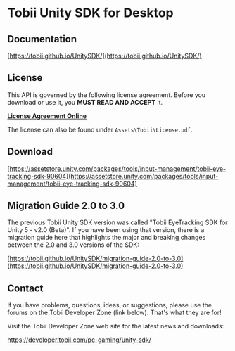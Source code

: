 # Tobii Unity SDK for Desktop

## Documentation

[https://tobii.github.io/UnitySDK/](https://tobii.github.io/UnitySDK/)


## License

This API is governed by the following license agreement. Before you download or use it, you **MUST READ AND ACCEPT** it.

[**License Agreement Online**](https://developer.tobii.com/license-agreement/)

The license can also be found under `Assets\Tobii\License.pdf`.


## Download

[https://assetstore.unity.com/packages/tools/input-management/tobii-eye-tracking-sdk-90604](https://assetstore.unity.com/packages/tools/input-management/tobii-eye-tracking-sdk-90604)


## Migration Guide 2.0 to 3.0

The previous Tobii Unity SDK version was called "Tobii EyeTracking SDK for Unity 5 - v2.0 (Beta)". If you have been using that version, there is a migration guide here that highlights the major and breaking changes between the 2.0 and 3.0 versions of the SDK:

[https://tobii.github.io/UnitySDK/migration-guide-2.0-to-3.0](https://tobii.github.io/UnitySDK/migration-guide-2.0-to-3.0)

## Contact ##

If you have problems, questions, ideas, or suggestions, please use the forums on the Tobii Developer Zone (link below). That's what they are for!

Visit the Tobii Developer Zone web site for the latest news and downloads:

https://developer.tobii.com/pc-gaming/unity-sdk/
